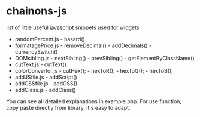 chainons-js
==

list of little useful javascript snippets used for widgets

  - randomPercent.js
        - hasard()
  - formatagePrice.js
        - removeDecimal()
        - addDecimals()
        - currencySwitch()
  - DOMsibling.js
        - nextSibling()
        - prevSibling()
        - getElementByClassName()
  - cutText.js
        - cutText()
  - colorConvertor.js
        - cutHex();
        - hexToR();
        - hexToG();
        - hexToB();
  - addJSfile.js
        - addScript()
  - addCSSfile.js
        - addCSS()
  - addClass.js
        - addClass()

You can see all detailed explanations in example.php.
For use function, copy paste directly from library, it's easy to adapt.
